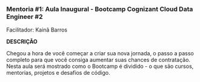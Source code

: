 ### Mentoria #1: Aula Inaugural - Bootcamp Cognizant Cloud Data Engineer #2
Facilitador: Kainã Barros


**DESCRIÇÃO**

Chegou a hora de você começar a criar sua nova jornada, o passo a passo completo para que você consiga aumentar suas chances de contratação. Nesta aula será mostrado como o Bootcamp é dividido - o que são cursos, mentorias, projetos e desafios de código.
